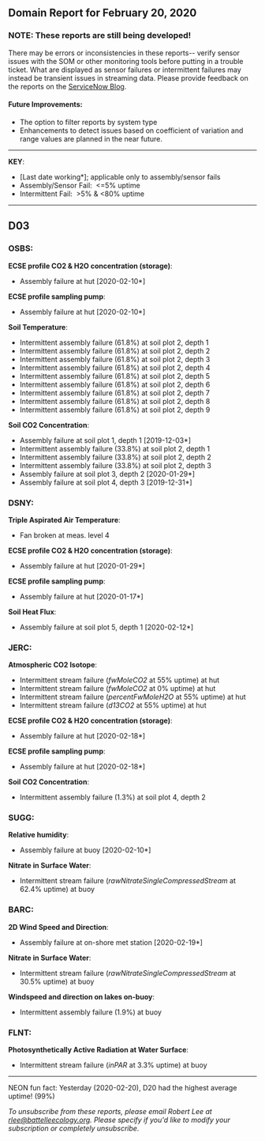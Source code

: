 ## Domain Report for February 20, 2020


### NOTE: These reports are still being developed!
There may be errors or inconsistencies in these reports-- verify sensor issues with the SOM or other monitoring tools before putting in a trouble ticket. What are displayed as sensor failures or intermittent failures may instead be transient issues in streaming data.
Please provide feedback on the reports on the [ServiceNow Blog](https://neon.service-now.com/community?id=community_blog&sys_id=9b4fbe8adbed734017ecf9041d9619be).

#### Future Improvements: 
 - The option to filter reports by system type 
 - Enhancements to detect issues based on coefficient of variation and range values are planned in the near future.

***

**KEY**:

 - [Last date working*]; applicable only to assembly/sensor fails
 - Assembly/Sensor Fail:&nbsp;&nbsp;<=5% uptime
 - Intermittent Fail:&nbsp;&nbsp;>5% & <80% uptime

***
## D03

### OSBS:

**ECSE profile CO2 & H2O concentration (storage)**:
 - Assembly failure at hut [2020-02-10*]

**ECSE profile sampling pump**:
 - Assembly failure at hut [2020-02-10*]

**Soil Temperature**:
 - Intermittent assembly failure (61.8%) at soil plot 2, depth 1
 - Intermittent assembly failure (61.8%) at soil plot 2, depth 2
 - Intermittent assembly failure (61.8%) at soil plot 2, depth 3
 - Intermittent assembly failure (61.8%) at soil plot 2, depth 4
 - Intermittent assembly failure (61.8%) at soil plot 2, depth 5
 - Intermittent assembly failure (61.8%) at soil plot 2, depth 6
 - Intermittent assembly failure (61.8%) at soil plot 2, depth 7
 - Intermittent assembly failure (61.8%) at soil plot 2, depth 8
 - Intermittent assembly failure (61.8%) at soil plot 2, depth 9

**Soil CO2 Concentration**:
 - Assembly failure at soil plot 1, depth 1 [2019-12-03*]
 - Intermittent assembly failure (33.8%) at soil plot 2, depth 1
 - Intermittent assembly failure (33.8%) at soil plot 2, depth 2
 - Intermittent assembly failure (33.8%) at soil plot 2, depth 3
 - Assembly failure at soil plot 3, depth 2 [2020-01-29*]
 - Assembly failure at soil plot 4, depth 3 [2019-12-31*]

### DSNY:

**Triple Aspirated Air Temperature**:
 - Fan broken at meas. level 4

**ECSE profile CO2 & H2O concentration (storage)**:
 - Assembly failure at hut [2020-01-29*]

**ECSE profile sampling pump**:
 - Assembly failure at hut [2020-01-17*]

**Soil Heat Flux**:
 - Assembly failure at soil plot 5, depth 1 [2020-02-12*]

### JERC:

**Atmospheric CO2 Isotope**:
 - Intermittent stream failure (_fwMoleCO2_ at 55% uptime) at hut
 - Intermittent stream failure (_fwMoleCO2_ at 0% uptime) at hut
 - Intermittent stream failure (_percentFwMoleH2O_ at 55% uptime) at hut
 - Intermittent stream failure (_d13CO2_ at 55% uptime) at hut

**ECSE profile CO2 & H2O concentration (storage)**:
 - Assembly failure at hut [2020-02-18*]

**ECSE profile sampling pump**:
 - Assembly failure at hut [2020-02-18*]

**Soil CO2 Concentration**:
 - Intermittent assembly failure (1.3%) at soil plot 4, depth 2

### SUGG:

**Relative humidity**:
 - Assembly failure at buoy [2020-02-10*]

**Nitrate in Surface Water**:
 - Intermittent stream failure (_rawNitrateSingleCompressedStream_ at 62.4% uptime) at buoy

### BARC:

**2D Wind Speed and Direction**:
 - Assembly failure at on-shore met station [2020-02-19*]

**Nitrate in Surface Water**:
 - Intermittent stream failure (_rawNitrateSingleCompressedStream_ at 30.5% uptime) at buoy

**Windspeed and direction on lakes on-buoy**:
 - Intermittent assembly failure (1.9%) at buoy

### FLNT:

**Photosynthetically Active Radiation at Water Surface**:
 - Intermittent stream failure (_inPAR_ at 3.3% uptime) at buoy

***
NEON fun fact: Yesterday (2020-02-20), D20 had the highest average uptime! (99%)

_To unsubscribe from these reports, please email Robert Lee at rlee@battelleecology.org. Please specify if you'd like to modify your subscription or completely unsubscribe._
